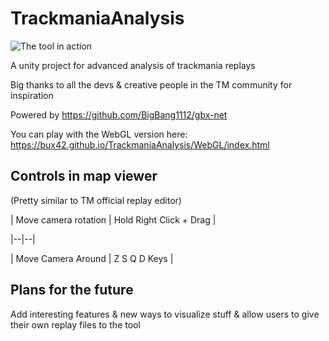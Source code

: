 
  

  

# TrackmaniaAnalysis

  ![The tool in action](https://i.imgur.com/Cnxufxn.png)

A unity project for advanced analysis of trackmania replays

  

  

Big thanks to all the devs & creative people in the TM community for inspiration

  

  

Powered by https://github.com/BigBang1112/gbx-net

  

  

You can play with the WebGL version here: https://bux42.github.io/TrackmaniaAnalysis/WebGL/index.html

  

  

## Controls in map viewer

  

(Pretty similar to TM official replay editor)

  

| Move camera rotation | Hold Right Click + Drag |

|--|--|

| Move Camera Around | Z S Q D Keys |

  
  

## Plans for the future

Add interesting features & new ways to visualize stuff & allow users to give their own replay files to the tool